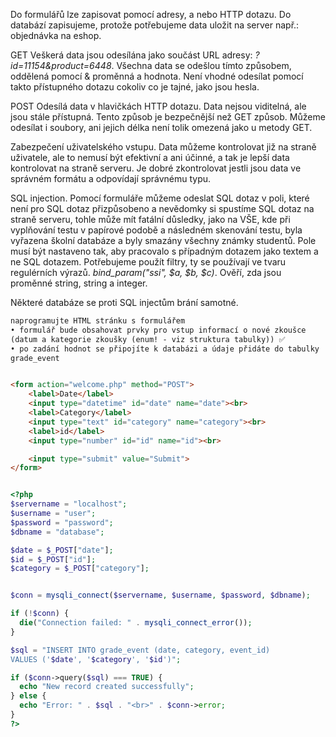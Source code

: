 Do formulářů lze zapisovat pomocí adresy, a nebo HTTP dotazu. Do databází zapisujeme, protože potřebujeme data uložit na server např.: objednávka na eshop.

GET Veškerá data jsou odesílána jako součást URL adresy: *?id=11154&product=6448*. Všechna data se odešlou tímto způsobem, oddělená pomocí & proměnná a hodnota. Není vhodné odesílat pomocí takto přístupného dotazu cokoliv co je tajné, jako jsou hesla.

POST Odesílá data v hlavičkách HTTP dotazu. Data nejsou viditelná, ale jsou stále přístupná. Tento způsob je bezpečnější než GET způsob. Můžeme odesílat i soubory, ani jejich délka není tolik omezená jako u metody GET. 

Zabezpečení uživatelského vstupu.
Data můžeme kontrolovat již na straně uživatele, ale to nemusí být efektivní a ani účinné, a tak je lepší data kontrolovat na straně serveru. Je dobré zkontrolovat jestli jsou data ve správném formátu a odpovídají správnému typu. 

SQL injection. 
Pomocí formuláře můžeme odeslat SQL dotaz v poli, které není pro SQL dotaz přizpůsobeno a nevědomky si spustíme SQL dotaz na straně serveru, tohle může mít fatální důsledky, jako na VŠE, kde při vyplňování testu v papírové podobě a následném skenování testu, byla vyřazena školní databáze a byly smazány všechny známky studentů. Pole musí být nastaveno tak, aby pracovalo s případným dotazem jako textem a ne SQL dotazem.
Potřebujeme použít filtry, ty se používají ve tvaru regulérních výrazů. *bind_param("ssi", $a, $b, $c)*. Ověří, zda jsou proměnné string, string a integer.

Některé databáze se proti SQL injectům brání samotné.

~~~ HTML
naprogramujte HTML stránku s formulářem
• formulář bude obsahovat prvky pro vstup informací o nové zkoušce
(datum a kategorie zkoušky (enum! - viz struktura tabulky)) ✅
• po zadání hodnot se připojíte k databázi a údaje přidáte do tabulky
grade_event


<form action="welcome.php" method="POST">
    <label>Date</label>
    <input type="datetime" id="date" name="date"><br>
    <label>Category</label>
    <input type="text" id="category" name="category"><br>
    <label>id</label>
    <input type="number" id="id" name="id"><br>

    <input type="submit" value="Submit">
</form> 

~~~ 

``` PHP

<?php
$servername = "localhost";
$username = "user";
$password = "password";
$dbname = "database";

$date = $_POST["date"];
$id = $_POST["id"];
$category = $_POST["category"];


$conn = mysqli_connect($servername, $username, $password, $dbname);

if (!$conn) {
  die("Connection failed: " . mysqli_connect_error());
}

$sql = "INSERT INTO grade_event (date, category, event_id)
VALUES ('$date', '$category', '$id')";

if ($conn->query($sql) === TRUE) {
  echo "New record created successfully";
} else {
  echo "Error: " . $sql . "<br>" . $conn->error;
}
?> 

```